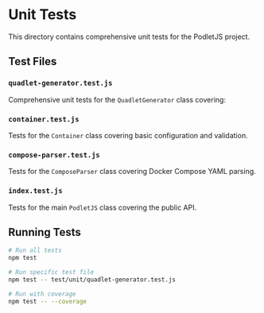 # Unit Tests

This directory contains comprehensive unit tests for the PodletJS project.

## Test Files

### `quadlet-generator.test.js`
Comprehensive unit tests for the `QuadletGenerator` class covering:

### `container.test.js`
Tests for the `Container` class covering basic configuration and validation.

### `compose-parser.test.js`
Tests for the `ComposeParser` class covering Docker Compose YAML parsing.

### `index.test.js`
Tests for the main `PodletJS` class covering the public API.

## Running Tests

```bash
# Run all tests
npm test

# Run specific test file
npm test -- test/unit/quadlet-generator.test.js

# Run with coverage
npm test -- --coverage
```
